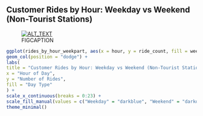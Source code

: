 ## Customer Rides by Hour: Weekday vs Weekend (Non-Tourist Stations)

<figure class="float-right">
  <a href="../Non-Tourist_Customer_Rides_by_Hour_Weekday_vs_Weekend.png" target="_blank" title="Select image to open full sized chart">
  <img src="../thumbnail/Non-Tourist_Customer_Rides_by_Hour_Weekday_vs_Weekend.png" alt="ALT_TEXT">
  </a>
  <figcaption>
  FIGCAPTION
  </figcaption>
</figure>



```R
ggplot(rides_by_hour_weekpart, aes(x = hour, y = ride_count, fill = week_part)) +
geom_col(position = "dodge") +
labs(
title = "Customer Rides by Hour: Weekday vs Weekend (Non-Tourist Stations)",
x = "Hour of Day",
y = "Number of Rides",
fill = "Day Type"
) +
scale_x_continuous(breaks = 0:23) +
scale_fill_manual(values = c("Weekday" = "darkblue", "Weekend" = "darkorange")) +
theme_minimal()
```

